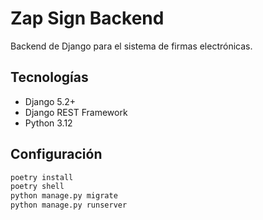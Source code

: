 # Zap Sign Backend

Backend de Django para el sistema de firmas electrónicas.

## Tecnologías
- Django 5.2+
- Django REST Framework
- Python 3.12

## Configuración
```bash
poetry install
poetry shell
python manage.py migrate
python manage.py runserver
```
